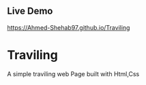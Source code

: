 ## Live Demo
https://Ahmed-Shehab97.github.io/Traviling

# Traviling
A simple traviling web Page built with Html,Css

